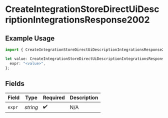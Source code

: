 # CreateIntegrationStoreDirectUiDescriptionIntegrationsResponse2002

## Example Usage

```typescript
import { CreateIntegrationStoreDirectUiDescriptionIntegrationsResponse2002 } from "@vercel/sdk/models/createintegrationstoredirectop.js";

let value: CreateIntegrationStoreDirectUiDescriptionIntegrationsResponse2002 = {
  expr: "<value>",
};
```

## Fields

| Field              | Type               | Required           | Description        |
| ------------------ | ------------------ | ------------------ | ------------------ |
| `expr`             | *string*           | :heavy_check_mark: | N/A                |
